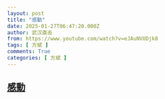 ```yaml
---
layout: post
title: "感動"
date: 2025-01-27T06:47:20.000Z
author: 武汉直击
from: https://www.youtube.com/watch?v=eJAuNVUDjk8
tags: [ 方斌 ]
comments: True
categories: [ 方斌 ]
---
```

<!--1737960440000-->
[感動](https://www.youtube.com/watch?v=eJAuNVUDjk8)
------

<div>

</div>
